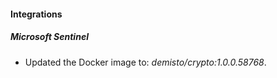 #### Integrations
##### Microsoft Sentinel
- Updated the Docker image to: *demisto/crypto:1.0.0.58768*.
